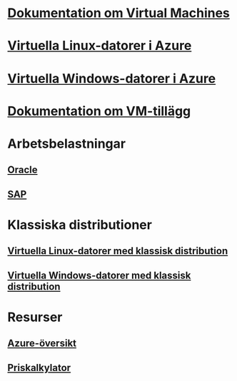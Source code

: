 # [Dokumentation om Virtual Machines](index.md)

# [Virtuella Linux-datorer i Azure](linux/overview.md)
# [Virtuella Windows-datorer i Azure](windows/overview.md)
# [Dokumentation om VM-tillägg](extensions/overview.md)
# Arbetsbelastningar
## [Oracle](workloads/oracle/oracle-considerations.md)
## [SAP](workloads/sap/get-started.md)
# Klassiska distributioner
## [Virtuella Linux-datorer med klassisk distribution](linux/overview.md?toc=%2fazure%2fvirtual-machines%2flinux%2fclassic%2ftoc.json)
## [Virtuella Windows-datorer med klassisk distribution](windows/overview.md?toc=%2fazure%2fvirtual-machines%2fwindows%2fclassic%2ftoc.json)
# Resurser
## [Azure-översikt](https://azure.microsoft.com/roadmap/?category=compute)
## [Priskalkylator](https://azure.microsoft.com/pricing/calculator/)
